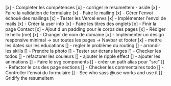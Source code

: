 [x] - Compléter les compétences
[x] - corriger le resumeItem - aside
[x] - Faire la validation de formulaire
[x] - Faire le mailing
[x] - Gérer l'envoi échoué des mailings
[x] - Tester les Vercel envs
[x] - Implémenter l'envoi de mails
[x] - Créer la user info
[x] - Faire les titres des onglets
[x] - Finir la page Contact
[x] - Ajout d'un padding pour le corps des pages
[x] - Rédiger le hello (me)
[x] - Changer de nom de domaine
[x] - Implémenter un design responsive minimal
	-> sur toutes les pages
	-> Navbar et footer
[x] - mettre les dates sur les educations
[] - regler le problème du routing
[] - arrondir les skills
[] - Prendre la photo
[] - Tester sur écrans larges
[] - Checker les todos
[] - refactorer les couleurs
[] - ajouter le ripple effect
[] - ajouter les animations
[] - Faire le svg components
[] - créer un path alias pour "src"
[] - Refactor le css des page sections
[] - Checker les commentaires todo
[] - Controller l'envoi du formulaire
[] - See who sass @use works and use it
[] - Gridify the resumeItem

